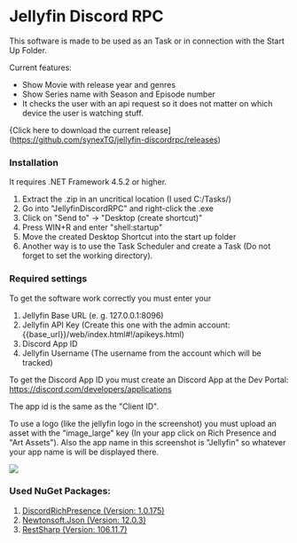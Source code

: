 # Jellyfin Discord RPC

This software is made to be used as an Task or in connection with the Start Up Folder.

Current features:
  - Show Movie with release year and genres
  - Show Series name with Season and Episode number
  - It checks the user with an api request so it does not matter on which device the user is watching stuff.

{Click here to download the current release](https://github.com/synexTG/jellyfin-discordrpc/releases)

### Installation

It requires .NET Framework 4.5.2 or higher.
1. Extract the .zip in an uncritical location (I used C:/Tasks/)
2. Go into "JellyfinDiscordRPC" and right-click the .exe
3. Click on "Send to" -> "Desktop (create shortcut)"
4. Press WIN+R and enter "shell:startup"
5. Move the created Desktop Shortcut into the start up folder
6. Another way is to use the Task Scheduler and create a Task (Do not forget to set the working directory).

### Required settings
To get the software work correctly you must enter your
1. Jellyfin Base URL (e. g. 127.0.0.1:8096)
2. Jellyfin API Key (Create this one with the admin account: {{base_url}}/web/index.html#!/apikeys.html)
3. Discord App ID
4. Jellyfin Username (The username from the account which will be tracked)

To get the Discord App ID you must create an Discord App at the Dev Portal:
https://discord.com/developers/applications

The app id is the same as the "Client ID".

To use a logo (like the jellyfin logo in the screenshot) you must upload an asset with the "image_large" key (In your app click on Rich Presence and "Art Assets").
Also the app name in this screenshot is "Jellyfin" so whatever your app name is will be displayed there.

![](https://i.imgur.com/6Mf8dr6.png)

### Used NuGet Packages:
1. [DiscordRichPresence (Version: 1.0.175)](https://www.nuget.org/packages/DiscordRichPresence/)
2. [Newtonsoft.Json (Version: 12.0.3)](https://www.nuget.org/packages/Newtonsoft.Json/)
3. [RestSharp (Version: 106.11.7)](https://www.nuget.org/packages/RestSharp/)

